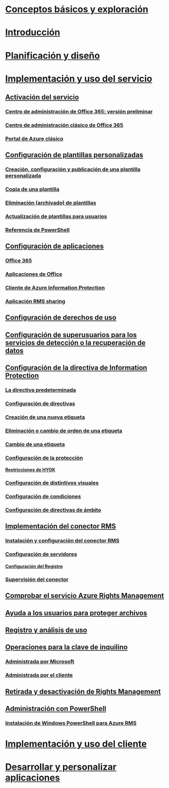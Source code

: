 # [Conceptos básicos y exploración](/information-protection/understand-explore/what-is-information-protection)
# [Introducción](/information-protection/get-started/requirements-azure-rms)
# [Planificación y diseño](/information-protection/plan-design/deployment-roadmap)
# [Implementación y uso del servicio](activate-service.md)
## [Activación del servicio](activate-service.md)
### [Centro de administración de Office 365: versión preliminar](activate-office365-preview.md)
### [Centro de administración clásico de Office 365](activate-office365-classic.md)
### [Portal de Azure clásico](activate-azure-classic.md)
## [Configuración de plantillas personalizadas](configure-custom-templates.md)
### [Creación, configuración y publicación de una plantilla personalizada](create-template.md) 
### [Copia de una plantilla](copy-template.md)
### [Eliminación (archivado) de plantillas](remove-template.md) 
### [Actualización de plantillas para usuarios](refresh-templates.md)
### [Referencia de PowerShell](configure-templates-with-powershell.md)
## [Configuración de aplicaciones](configure-applications.md)
### [Office 365](configure-office365.md)
### [Aplicaciones de Office](configure-office-apps.md)
### [Cliente de Azure Information Protection](configure-client.md)
### [Aplicación RMS sharing](configure-sharing-app.md)
## [Configuración de derechos de uso](configure-usage-rights.md)
## [Configuración de superusuarios para los servicios de detección o la recuperación de datos](configure-super-users.md)
## [Configuración de la directiva de Information Protection](configure-policy.md)
### [La directiva predeterminada](configure-policy-default.md)
### [Configuración de directivas](configure-policy-settings.md)
### [Creación de una nueva etiqueta](configure-policy-new-label.md)
### [Eliminación o cambio de orden de una etiqueta](configure-policy-delete-reorder.md)
### [Cambio de una etiqueta](configure-policy-change-label.md)
### [Configuración de la protección](configure-policy-protection.md)
#### [Restricciones de HYOK](configure-adrms-restrictions.md)
### [Configuración de distintivos visuales](configure-policy-markings.md)
### [Configuración de condiciones](configure-policy-classification.md)
### [Configuración de directivas de ámbito](configure-policy-scope.md)
## [Implementación del conector RMS](deploy-rms-connector.md)
### [Instalación y configuración del conector RMS](install-configure-rms-connector.md)
### [Configuración de servidores](configure-servers-rms-connector.md)
#### [Configuración del Registro](rms-connector-registry-settings.md)
### [Supervisión del conector](monitor-rms-connector.md)
## [Comprobar el servicio Azure Rights Management](verify.md)
## [Ayuda a los usuarios para proteger archivos](help-users.md)
## [Registro y análisis de uso](log-analyze-usage.md)
## [Operaciones para la clave de inquilino](operations-tenant-key.md)
### [Administrada por Microsoft](operations-microsoft-managed-tenant-key.md)
### [Administrada por el cliente](operations-customer-managed-tenant-key.md)
## [Retirada y desactivación de Rights Management](decommission-deactivate.md)
## [Administración con PowerShell](administer-powershell.md)
### [Instalación de Windows PowerShell para Azure RMS](install-powershell.md)
# [Implementación y uso del cliente](/information-protection/rms-client/use-client)
# [Desarrollar y personalizar aplicaciones](/information-protection/develop/developers-guide)



<!--HONumber=Feb17_HO3-->


